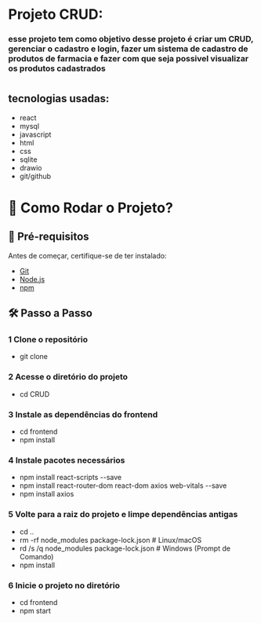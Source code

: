 # Projeto CRUD: 

### esse projeto tem como objetivo desse projeto é criar um CRUD, gerenciar o cadastro e login, fazer um sistema de cadastro de produtos de farmacia e fazer com que seja possivel visualizar os produtos cadastrados

#
## tecnologias usadas:

- react
- mysql
- javascript
- html
- css
- sqlite
- drawio
- git/github

#

# 🚀 Como Rodar o Projeto?

## 📌 Pré-requisitos
Antes de começar, certifique-se de ter instalado:
- [Git](https://git-scm.com/)
- [Node.js](https://nodejs.org/)
- [npm](https://www.npmjs.com/)

## 🛠️ Passo a Passo

### 1 Clone o repositório

- git clone <link-repositorio>

###  2 Acesse o diretório do projeto

- cd CRUD

### 3 Instale as dependências do frontend

- cd frontend
- npm install


### 4 Instale pacotes necessários

- npm install react-scripts --save
- npm install react-router-dom react-dom axios web-vitals --save
- npm install axios


### 5  Volte para a raiz do projeto e limpe dependências antigas

- cd ..
- rm -rf node_modules package-lock.json  # Linux/macOS
- rd /s /q node_modules package-lock.json  # Windows (Prompt de Comando)
- npm install

### 6 Inicie o projeto no diretório

- cd frontend
- npm start




